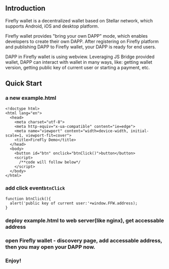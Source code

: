 ## Introduction

Firefly wallet is a decentralized wallet based on Stellar network, which supports Android, iOS and desktop platform.

Firefly wallet provides "bring your own DAPP" mode, which enables developers to create their own DAPP. After registering on Firefly platform and publishing DAPP to Firefly wallet, your DAPP is ready for end users.

DAPP in Firefly wallet is using webview. Leveraging JS Bridge provided wallet, DAPP can interact with wallet in many ways, like: getting wallet version, getting public key of current user or starting a payment, etc.


## Quick Start

### a new example.html

```
<!doctype html>
<html lang="en">
  <head>
    <meta charset="utf-8">
    <meta http-equiv="x-ua-compatible" content="ie=edge">
    <meta name="viewport" content="width=device-width, initial-scale=1, viewport-fit=cover">
    <title>FireFly Demo</title>
  </head>
  <body>
    <button id="btn" onclick="btnClick()">button</button>
    <script>
      /**code will follow below*/
    </script>
  </body>
</html>
```

### add click event`btnClick`
```
function btnClick(){
  alert('public key of current user:'+window.FFW.address);
}
```

### deploy example.html to web server(like nginx), get accessable address

### open Firefly wallet - discovery page, add accessable address, then you may open your DAPP now.

### Enjoy!
